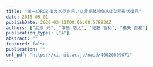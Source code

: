 ```yaml
---
title: "単一のRGB-Dカメラを用いた非剛体物体の3次元形状復元"
date: 2015-09-01
publishDate: 2020-03-11T00:06:08.578830Z
authors: ["武原 光", "中島 悠太", "佐藤 智和", "横矢 直和"]
publication_types: ["4"]
abstract: ""
featured: false
publication: ""
url_pdf: "https://ci.nii.ac.jp/naid/40020609071"
---
```


